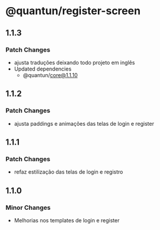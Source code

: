 # @quantun/register-screen

## 1.1.3

### Patch Changes

- ajusta traduções deixando todo projeto em inglês
- Updated dependencies
  - @quantun/core@1.1.10

## 1.1.2

### Patch Changes

- ajusta paddings e animações das telas de login e register

## 1.1.1

### Patch Changes

- refaz estilização das telas de login e registro

## 1.1.0

### Minor Changes

- Melhorias nos templates de login e register
